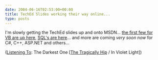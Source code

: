 ```yaml
---
date: 2004-06-16T02:53:00+00:00
title: TechEd Slides working their way online...
type: posts
---
```

I'm slowly getting the TechEd slides up and onto MSDN... [the first few for VB are up here](https://msdn.microsoft.com/vbasic/community/events/TechEd/), [SQL's are here](https://msdn.microsoft.com/sql/teched)... and more are coming _very soon now_ for C#, C++, ASP.NET and others...


  ([Listening To](https://learn.microsoft.com/en-us/previous-versions/dotnet/articles/ms973230(v=msdn.10)): The Darkest One [[The Tragically Hip](https://open.spotify.com/search/The%20Tragically%20Hip/artists) / In Violet Light])
